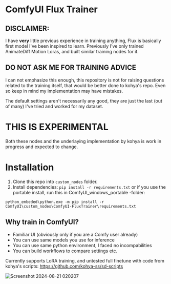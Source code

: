 # ComfyUI Flux Trainer

## DISCLAIMER:
I have **very** little previous experience in training anything, Flux is basically first model I've been inspired to learn. Previously I've only trained AnimateDiff Motion Loras, and built similar training nodes for it.

## DO NOT ASK ME FOR TRAINING ADVICE
I can not emphasize this enough, this repository is not for raising questions related to the training itself, that would be better done to kohya's repo. Even so keep in mind my implementation may have mistakes.

The default settings aren't necessarily any good, they are just the last (out of many) I've tried and worked for my dataset.

# THIS IS EXPERIMENTAL
Both these nodes and the underlaying implementation by kohya is work in progress and expected to change. 

# Installation
1. Clone this repo into `custom_nodes` folder.
2. Install dependencies: `pip install -r requirements.txt`
   or if you use the portable install, run this in ComfyUI_windows_portable -folder:

  `python_embeded\python.exe -m pip install -r ComfyUI\custom_nodes\ComfyUI-FluxTrainer\requirements.txt`

## Why train in ComfyUI?
- Familiar UI (obviously only if you are a Comfy user already)
- You can use same models you use for inference
- You can use same python environment, I faced no incompabilities
- You can build workflows to compare settings etc.

Currently supports LoRA training, and untested full finetune with code from kohya's scripts: https://github.com/kohya-ss/sd-scripts

![Screenshot 2024-08-21 020207](https://github.com/user-attachments/assets/1686b180-90c8-41d0-8c96-63e76ebc2475)

